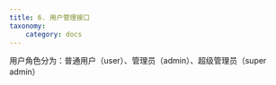 ```yaml
---
title: 6. 用户管理接口
taxonomy:
    category: docs
---
```



用户角色分为：普通用户（user）、管理员（admin）、超级管理员（super admin）